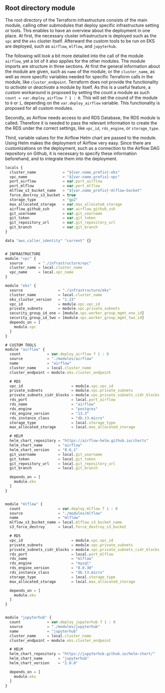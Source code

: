 
## Root directory module

The root directory of the Terraform infrastructure consists of the main module, calling other submodules that deploy specific infrastructure setting or tools.
This enables to have an overview about the deployment in one place. At first, the necessary cluster infrastructure is deployed such as the `vpc` and the `eks` cluster itself. Afterward the custom tools to be run on EKS are deployed, such as `airflow`, `mlflow`, and `jupyterhub`.

The following will look a bit more detailed into the call of the module `airflow`, yet a lot of it also applies for the other modules. 
The module imports are structure in three sections. At first the general information about the module are given, such as `name` of the module, or the `cluster_name`, as well as more specific variables needed for specific Terraform calls in the module, like `cluster_endpoint`. 
Terraform does not provide the functionality to *activate* or *deactivate* a module by itself. As this is a useful feature, a custom workaround is proposed by setting the count a module as such `count = var.deploy_airflow ? 1 : 0`. This will set the cound of the module to `0` or `1`, depending on the `var.deploy_airflow` variable. This functionality is proposed for all custom modules.

Secondly, as Airflow needs access to and RDS Database, the RDS module is called. Therefore it is needed to pass the relevant information to create the the RDS under the correct settings, like `vpc_id`, `rds_engine`, or `storage_type`.

Third, variable values for the Airflow Helm chart are passed to the module. Using Helm makes the deployment of Airflow very easy. Since there are customizations on the deployment, such as a connection to the Airflow DAG repository on Github, it is necessary to specify these information beforehand, and to integrate them into the deployment.

```javascript
locals {
  cluster_name            = "${var.name_prefix}-eks"
  vpc_name                = "${var.name_prefix}-vpc"
  port_airflow            = var.port_airflow
  port_mlflow             = var.port_mlflow
  mlflow_s3_bucket_name   = "${var.name_prefix}-mlflow-bucket"
  force_destroy_s3_bucket = true
  storage_type            = "gp2"
  max_allocated_storage   = var.max_allocated_storage
  airflow_github_ssh      = var.airflow_github_ssh
  git_username            = var.git_username
  git_token               = var.git_token
  git_repository_url      = var.git_repository_url
  git_branch              = var.git_branch
}

data "aws_caller_identity" "current" {}


# INFRASTRUCTURE
module "vpc" {
  source       = "./infrastructure/vpc"
  cluster_name = local.cluster_name
  vpc_name     = local.vpc_name
}

module "eks" {
  source                = "./infrastructure/eks"
  cluster_name          = local.cluster_name
  eks_cluster_version   = "1.23"
  vpc_id                = module.vpc.vpc_id
  private_subnets       = module.vpc.private_subnets
  security_group_id_one = [module.vpc.worker_group_mgmt_one_id]
  security_group_id_two = [module.vpc.worker_group_mgmt_two_id]
  depends_on = [
    module.vpc
  ]
}

# CUSTOM TOOLS
module "airflow" {
  count            = var.deploy_airflow ? 1 : 0
  source           = "./modules/airflow"
  name             = "airflow"
  cluster_name     = local.cluster_name
  cluster_endpoint = module.eks.cluster_endpoint

  # RDS
  vpc_id                      = module.vpc.vpc_id
  private_subnets             = module.vpc.private_subnets
  private_subnets_cidr_blocks = module.vpc.private_subnets_cidr_blocks
  rds_port                    = local.port_airflow
  rds_name                    = "airflow"
  rds_engine                  = "postgres"
  rds_engine_version          = "13.3"
  rds_instance_class          = "db.t3.micro"
  storage_type                = local.storage_type
  max_allocated_storage       = local.max_allocated_storage

  # HELM
  helm_chart_repository = "https://airflow-helm.github.io/charts"
  helm_chart_name       = "airflow"
  helm_chart_version    = "8.6.1"
  git_username          = local.git_username
  git_token             = local.git_token
  git_repository_url    = local.git_repository_url
  git_branch            = local.git_branch

  depends_on = [
    module.eks
  ]
}


module "mlflow" {
  count                 = var.deploy_mlflow ? 1 : 0
  source                = "./modules/mlflow"
  name                  = "mlflow"
  mlflow_s3_bucket_name = local.mlflow_s3_bucket_name
  s3_force_destroy      = local.force_destroy_s3_bucket

  # RDS
  vpc_id                      = module.vpc.vpc_id
  private_subnets             = module.vpc.private_subnets
  private_subnets_cidr_blocks = module.vpc.private_subnets_cidr_blocks
  rds_port                    = local.port_mlflow
  rds_name                    = "mlflow"
  rds_engine                  = "mysql"
  rds_engine_version          = "8.0.30"
  rds_instance_class          = "db.t3.micro"
  storage_type                = local.storage_type
  max_allocated_storage       = local.max_allocated_storage

  depends_on = [
    module.eks
  ]
}


module "jupyterhub" {
  count            = var.deploy_jupyterhub ? 1 : 0
  source           = "./modules/jupyterhub"
  name             = "jupyterhub"
  cluster_name     = local.cluster_name
  cluster_endpoint = module.eks.cluster_endpoint

  # HELM
  helm_chart_repository = "https://jupyterhub.github.io/helm-chart/"
  helm_chart_name       = "jupyterhub"
  helm_chart_version    = "2.0.0"

  depends_on = [
    module.eks
  ]
}


```